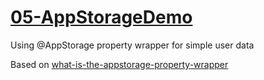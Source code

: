 # [05-AppStorageDemo](https://github.com/molab-itp/05-AppStorageDemo)

Using @AppStorage property wrapper for simple user data

Based on [what-is-the-appstorage-property-wrapper](https://www.hackingwithswift.com/quick-start/swiftui/what-is-the-appstorage-property-wrapper)

